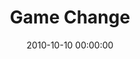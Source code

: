 ---
layout: series
series: "Game Change"
permalink: "/game-change/"
title: "Game Change"
date: 2010-10-10 00:00:00
endDate: 2010-11-20 00:00:00
description: "The Game Change Campaign is focused on making room for friends and neighbors in different parts of Cincinnati to hear about God, tackling poverty in our city, expanding medical care in Mamelodi, South Africa and providing sustainable aftercare opportunities for girls rescued from forced prostitution in India.We've always played the game differently. From friends who decided to start a church for people who'd given up on church, to pursuing a revolutionary approach to tackling poverty in our city, we've seen God call us to big thingsand we've watched as He's used our community to accomplish them. Join us on a spiritual journey to discover how God is calling us individually to engage in his work in the world, and right in our own backyards."
src: "http://s3.amazonaws.com/crossroads-media/images/GameChange_90x90.jpg"
---